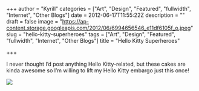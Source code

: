 +++
author = "Kyrill"
categories = ["Art", "Design", "Featured", "fullwidth", "Internet", "Other Blogs"]
date = 2012-06-17T11:55:22Z
description = ""
draft = false
image = "https://ap-content.storage.googleapis.com/2012/06/6994656546_e11df6105f_o.jpeg"
slug = "hello-kitty-superheroes"
tags = ["Art", "Design", "Featured", "fullwidth", "Internet", "Other Blogs"]
title = "Hello Kitty Superheroes"

+++


I never thought I’d post anything Hello Kitty-related, but these cakes are kinda awesome so I’m willing to lift my Hello Kitty embargo just this once!

![](https://antisp.in/blog/wp-content/uploads/2012/06/6994656546_e11df6105f_o.jpeg)



